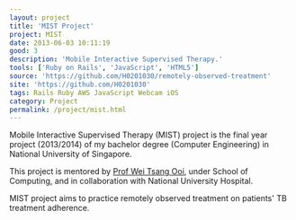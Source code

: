 ```yaml
---
layout: project
title: 'MIST Project'
project: MIST
date: 2013-06-03 10:11:19
good: 3
description: 'Mobile Interactive Supervised Therapy.'
tools: ['Ruby on Rails', 'JavaScript', 'HTML5']
source: 'https://github.com/H0201030/remotely-observed-treatment'
site: 'https://github.com/H0201030'
tags: Rails Ruby AWS JavaScript Webcam iOS
category: Project
permalink: /project/mist.html
---
```


Mobile Interactive Supervised Therapy (MIST) project is the final year project (2013/2014) of my bachelor degree (Computer Engineering) in National University of Singapore.

This project is mentored by [Prof Wei Tsang Ooi](http://www.comp.nus.edu.sg/~ooiwt/), under School of Computing, and in collaboration with National University Hospital.

MIST project aims to practice remotely observed treatment on patients' TB treatment adherence.
